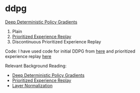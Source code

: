 # ddpg
[Deep Deterministic Policy Gradients](https://arxiv.org/abs/1509.02971)
1) Plain
2) [Prioritized Experience Replay](https://arxiv.org/abs/1511.05952)
3) Discontinuous Prioritized Experience Replay

Code:
I have used code for initial DDPG from [here](https://github.com/ctmakro/gymnastics) and prioritized experience replay [here](https://github.com/Damcy/prioritized-experience-replay)

Relevant Background Reading:
* [Deep Deterministic Policy Gradients](https://arxiv.org/abs/1509.02971)
* [Prioritized Experience Replay](https://arxiv.org/abs/1511.05952)
* [Layer Normalization](https://arxiv.org/abs/1607.06450)
